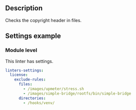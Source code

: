 ## Description

Checks the copyright header in files.

## Settings example

### Module level

This linter has settings.

```yaml
linters-settings:
  license:
    exclude-rules:
      files:
        - /images/upmeter/stress.sh
        - /images/simple-bridge/rootfs/bin/simple-bridge
      directories:
        - /hooks/venv/
```